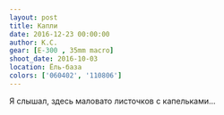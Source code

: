 ```yaml
---
layout: post
title: Капли
date: 2016-12-23 00:00:00
author: К.С.
gear: [E-300 , 35mm macro]
shoot_date: 2016-10-03
location: Ёль-база
colors: ['060402', '110806']
---
```


Я слышал, здесь маловато листочков с капельками...
